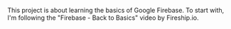 This project is about learning the basics of Google Firebase.  To start with, I'm following the "Firebase - Back to Basics" video by Fireship.io.